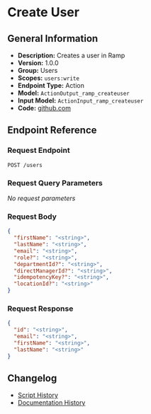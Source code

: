 <!-- BEGIN GENERATED CONTENT -->
# Create User

## General Information

- **Description:** Creates a user in Ramp
- **Version:** 1.0.0
- **Group:** Users
- **Scopes:** `users:write`
- **Endpoint Type:** Action
- **Model:** `ActionOutput_ramp_createuser`
- **Input Model:** `ActionInput_ramp_createuser`
- **Code:** [github.com](https://github.com/NangoHQ/integration-templates/tree/main/integrations/ramp/actions/create-user.ts)


## Endpoint Reference

### Request Endpoint

`POST /users`

### Request Query Parameters

_No request parameters_

### Request Body

```json
{
  "firstName": "<string>",
  "lastName": "<string>",
  "email": "<string>",
  "role?": "<string>",
  "departmentId?": "<string>",
  "directManagerId?": "<string>",
  "idempotencyKey?": "<string>",
  "locationId?": "<string>"
}
```

### Request Response

```json
{
  "id": "<string>",
  "email": "<string>",
  "firstName": "<string>",
  "lastName": "<string>"
}
```

## Changelog

- [Script History](https://github.com/NangoHQ/integration-templates/commits/main/integrations/ramp/actions/create-user.ts)
- [Documentation History](https://github.com/NangoHQ/integration-templates/commits/main/integrations/ramp/actions/create-user.md)

<!-- END  GENERATED CONTENT -->

